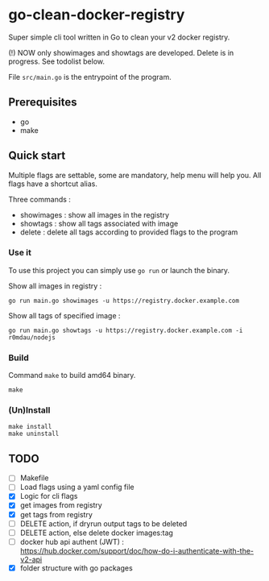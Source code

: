 go-clean-docker-registry
========================

Super simple cli tool written in Go to clean your v2 docker registry.

(!) NOW only showimages and showtags are developed. Delete is in progress. See todolist below.

File `src/main.go` is the entrypoint of the program.

## Prerequisites
- go
- make

## Quick start

Multiple flags are settable, some are mandatory, help menu will help you.
All flags have a shortcut alias.

Three commands :
- showimages : show all images in the registry
- showtags : show all tags associated with image
- delete : delete all tags according to provided flags to the program

### Use it

To use this project you can simply use `go run` or launch the binary.

Show all images in registry :

    go run main.go showimages -u https://registry.docker.example.com

Show all tags of specified image :

    go run main.go showtags -u https://registry.docker.example.com -i r0mdau/nodejs

### Build
Command `make` to build amd64 binary.
```
make
```

### (Un)Install

```
make install
make uninstall
```

## TODO
- [ ] Makefile
- [ ] Load flags using a yaml config file
- [x] Logic for cli flags
- [x] get images from registry
- [x] get tags from registry
- [ ] DELETE action, if dryrun output tags to be deleted
- [ ] DELETE action, else delete docker images:tag
- [ ] docker hub api authent (JWT) : https://hub.docker.com/support/doc/how-do-i-authenticate-with-the-v2-api
- [x] folder structure with go packages

